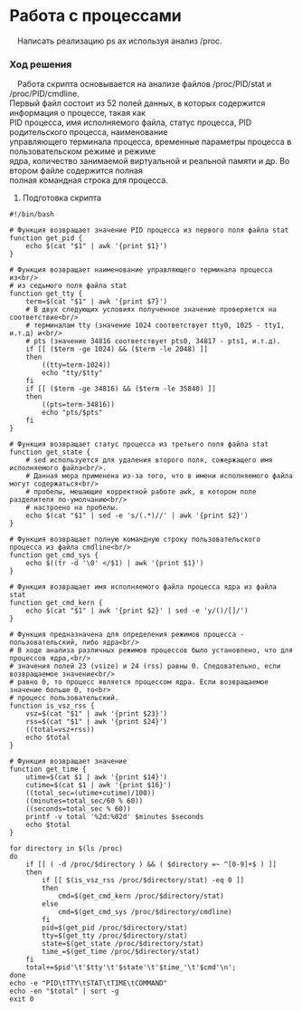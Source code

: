 # Работа с процессами #
&ensp;&ensp;Написать реализацию ps ax используя анализ /proc.<br/>
### Ход решения ###
&ensp;&ensp;Работа скрипта основывается на анализе файлов /proc/PID/stat и /proc/PID/cmdline.<br/>
Первый файл состоит из 52 полей данных, в которых содержится информация о процессе, такая как<br/>
PID процесса, имя исполняемого файла, статус процесса, PID родительского процесса, наименование<br/>
управляющего терминала процесса, временные параметры процесса в пользовательском режиме и режиме<br/>
ядра, количество занимаемой виртуальной и реальной памяти и др. Во втором файле содержится полная<br/>
полная командная строка для процесса.
1. Подготовка скрипта<br/>
```shell
#!/bin/bash

# Функция возвращает значение PID процесса из первого поля файла stat
function get_pid {
    echo $(cat "$1" | awk '{print $1}')
}

# Функция возвращает наименование управляющего терминала процесса из<br/>
# из седьмого поля файла stat
function get_tty {
    term=$(cat "$1" | awk '{print $7}')
    # В двух следующих условиях полученное значение проверяется на соответствие<br/>
    # терминалам tty (значение 1024 соответствует tty0, 1025 - tty1, и.т.д) и<br/>
    # pts (значение 34816 соответствует pts0, 34817 - pts1, и.т.д). 
    if [[ ($term -ge 1024) && ($term -le 2048) ]]
    then
        ((tty=term-1024))
        echo "tty/$tty"
    fi
    if [[ ($term -ge 34816) && ($term -le 35840) ]]
    then
        ((pts=term-34816))
        echo "pts/$pts"
    fi
}

# Функция возвращает статус процесса из третьего поля файла stat
function get_state {
    # sed используется для удаления второго поля, сожержащего имя исполняемого файла<br/>.
    # Данная мера применена из-за того, что в имени исполняемого файла могут содержаться<br/>
    # пробелы, мешающие корректной работе awk, в котором поле разделителя по-умолчанию<br/>
    # настроено на пробелы.  
    echo $(cat "$1" | sed -e 's/(.*)//' | awk '{print $2}')
}

# Функция возвращает полную командную строку пользовательского процесса из файла cmdline<br/>
function get_cmd_sys {
    echo $((tr -d '\0' </$1) | awk '{print $1}') 
}

# Функция возвращает имя исполняемого файла процесса ядра из файла stat
function get_cmd_kern {
    echo $(cat "$1" | awk '{print $2}' | sed -e 'y/()/[]/')
}

# Функция предназначена для определения режимов процесса - пользовательский, либо ядра<br/>
# В ходе анализа различных режимов процессов было установлено, что для процессов ядра,<br/>
# значения полей 23 (vsize) и 24 (rss) равны 0. Следовательно, если возвращаемое значение<br/>
# равно 0, то процесс является процессом ядра. Если возвращаемое значение больше 0, то<br>
# процесс пользовательский. 
function is_vsz_rss {
    vsz=$(cat "$1" | awk '{print $23}')
    rss=$(cat "$1" | awk '{print $24}')
    ((total=vsz+rss))
    echo $total
}

# Функция возвращает значение 
function get_time {
    utime=$(cat $1 | awk '{print $14}')
    cutime=$(cat $1 | awk '{print $16}')
    ((total_sec=(utime+cutime)/100))
    ((minutes=total_sec/60 % 60))
    ((seconds=total_sec % 60))
    printf -v total '%2d:%02d' $minutes $seconds
    echo $total 
}

for directory in $(ls /proc)
do
    if [[ ( -d /proc/$directory ) && ( $directory =~ ^[0-9]+$ ) ]]
    then
        if [[ $(is_vsz_rss /proc/$directory/stat) -eq 0 ]]
        then
            cmd=$(get_cmd_kern /proc/$directory/stat)
        else
            cmd=$(get_cmd_sys /proc/$directory/cmdline)
        fi
        pid=$(get_pid /proc/$directory/stat)
        tty=$(get_tty /proc/$directory/stat)
        state=$(get_state /proc/$directory/stat)
        time_=$(get_time /proc/$directory/stat)
    fi
    total+=$pid'\t'$tty'\t'$state'\t'$time_'\t'$cmd'\n';
done
echo -e "PID\tTTY\tSTAT\tTIME\tCOMMAND"
echo -en "$total" | sort -g
exit 0
```
